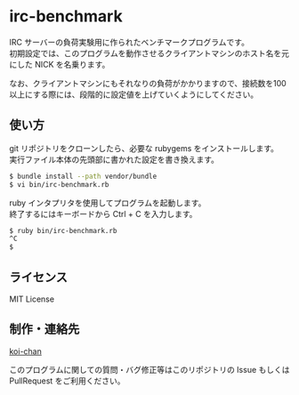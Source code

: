 # irc-benchmark

IRC サーバーの負荷実験用に作られたベンチマークプログラムです。  
初期設定では、このプログラムを動作させるクライアントマシンのホスト名を元にした NICK を名乗ります。

なお、クライアントマシンにもそれなりの負荷がかかりますので、接続数を100以上にする際には、段階的に設定値を上げていくようにしてください。


## 使い方

git リポジトリをクローンしたら、必要な rubygems をインストールします。  
実行ファイル本体の先頭部に書かれた設定を書き換えます。

```sh
$ bundle install --path vendor/bundle
$ vi bin/irc-benchmark.rb
```

ruby インタプリタを使用してプログラムを起動します。  
終了するにはキーボードから Ctrl + C を入力します。

```sh
$ ruby bin/irc-benchmark.rb
^C
$ 
```


## ライセンス

MIT License


## 制作・連絡先

[koi-chan](http://www.kazagakure.net/)

このプログラムに関しての質問・バグ修正等はこのリポジトリの Issue もしくは PullRequest をご利用ください。
